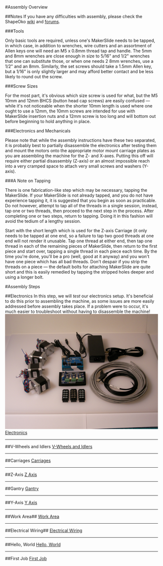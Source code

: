 #Assembly Overview


##Notes
If you have any difficulties with assembly, please check the ShapeOko [wiki](http://www.shapeoko.com/wiki) and [forums](http://www.shapeoko.com/forum/index.php).


###Tools

Only basic tools are required, unless one's MakerSlide needs to be tapped, in which case, in addition to wrenches, wire cutters and an assortment of Allen keys one will need an M5 x 0.8mm thread tap and handle. The 5mm and 8mm wrenches are close enough in size to 5/16" and 1/2" wrenches that one can substitute those, or when one needs 2 8mm wrenches, use a 1/2" and an 8mm. Similarly, the set screws should take a 1.5mm Allen key, but a 1/16" is only slightly larger and may afford better contact and be less likely to round out the screw.

###Screw Sizes

For the most part, it's obvious which size screw is used for what, but the M5 10mm and 12mm BHCS (button head cap screws) are easily confused — while it's not noticeable when the shorter 10mm length is used where one ought to use a 12mm, the 10mm screws are intended for use with MakerSlide insertion nuts and a 12mm screw is too long and will bottom out before beginning to hold anything in place.

###Electronics and Mechanicals

Please note that while the assembly instructions have these two separated, it is probably best to partially disassemble the electronics after testing them and mount the motors onto the appropriate motor mount carriage plates as you are assembling the machine for the Z- and X-axes. Putting this off will require either partial disassembly (Z-axis) or an almost impossible reach into a very cramped space to attach very small screws and washers (Y-axis).

###A Note on Tapping

There is one fabrication-like step which may be necessary, tapping the MakerSlide. If your MakerSlide is not already tapped, and you do not have experience tapping it, it is suggested that you begin as soon as practicable. Do not however, attempt to tap all of the threads in a single session, instead, tap one or two threads, then proceed to the next step in the process. After completing one or two steps, return to tapping. Doing it in this fashion will avoid the tedium of a lengthy session.

Start with the short length which is used for the Z-axis Carriage (it only needs to be tapped at one end, so a failure to tap two good threads at one end will not render it unusable. Tap one thread at either end, then tap one thread in each of the remaining pieces of MakerSlide, then return to the first piece and start over, tapping a single thread in each piece each time. By the time you're done, you'll be a pro (well, good at it anyway) and you won't have one piece which has all bad threads. Don't despair if you strip the threads on a piece — the default bolts for attaching MakerSlide are quite short and this is easily remedied by tapping the stripped holes deeper and using a longer bolt.


#Assembly Steps

##Electronics
In this step, we will *test* our electronics setup. It's beneficial to do this prior to assembling the machine, as some issues are more easily addressed before assembly takes place. If a problem were to occur, it's much easier to troubleshoot without having to disassemble the machine!
![Electronics Overview Image](tPictures/so_electronics_parts.jpg)
[Electronics](01_electronics.html)

---

##V-Wheels and Idlers
[V-Wheels and Idlers](02_vwheels_and_idlers.html)

---

##Carriages
[Carriages](03_carriages.html)

---

##Z-Axis
[Z Axis](04_zaxis.html)

---

##Gantry
[Gantry](05_gantry.html)

---

##Y-Axis
[Y Axis](06_endplates.html)

---

##Work Area##
[Work Area](07_workarea.html)

---

##Electrical Wiring##
[Electrical Wiring](08_wiring.html)

---

##Hello, World
[Hello, World](helloworld.html)

---

##First Job
[First Job](firstjob.html)
